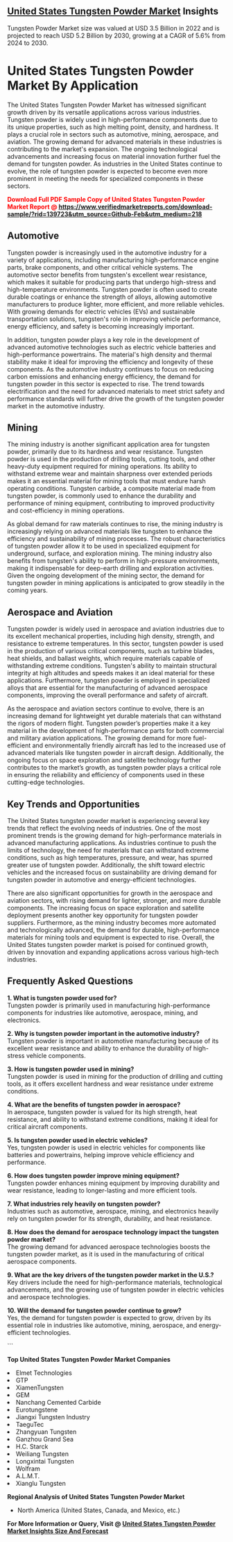 <h2><a href="https://www.verifiedmarketreports.com/download-sample/?rid=139723&amp;utm_source=Github-Feb&amp;utm_medium=218" target="_blank">United States Tungsten Powder Market</a> Insights</h2><p>Tungsten Powder Market size was valued at USD 3.5 Billion in 2022 and is projected to reach USD 5.2 Billion by 2030, growing at a CAGR of 5.6% from 2024 to 2030.</p><p> <h1>United States Tungsten Powder Market By Application</h1> <p>The United States Tungsten Powder Market has witnessed significant growth driven by its versatile applications across various industries. Tungsten powder is widely used in high-performance components due to its unique properties, such as high melting point, density, and hardness. It plays a crucial role in sectors such as automotive, mining, aerospace, and aviation. The growing demand for advanced materials in these industries is contributing to the market's expansion. The ongoing technological advancements and increasing focus on material innovation further fuel the demand for tungsten powder. As industries in the United States continue to evolve, the role of tungsten powder is expected to become even more prominent in meeting the needs for specialized components in these sectors. <strong><p><span class=""><span style="color: #ff0000;"><strong>Download Full PDF Sample Copy of United States Tungsten Powder Market Report</strong> @ </span><a href="https://www.verifiedmarketreports.com/download-sample/?rid=139723&amp;utm_source=Github-Feb&amp;utm_medium=218" target="_blank">https://www.verifiedmarketreports.com/download-sample/?rid=139723&amp;utm_source=Github-Feb&amp;utm_medium=218</a></span></p></strong> <h2>Automotive</h2> <p>Tungsten powder is increasingly used in the automotive industry for a variety of applications, including manufacturing high-performance engine parts, brake components, and other critical vehicle systems. The automotive sector benefits from tungsten's excellent wear resistance, which makes it suitable for producing parts that undergo high-stress and high-temperature environments. Tungsten powder is often used to create durable coatings or enhance the strength of alloys, allowing automotive manufacturers to produce lighter, more efficient, and more reliable vehicles. With growing demands for electric vehicles (EVs) and sustainable transportation solutions, tungsten's role in improving vehicle performance, energy efficiency, and safety is becoming increasingly important.</p> <p>In addition, tungsten powder plays a key role in the development of advanced automotive technologies such as electric vehicle batteries and high-performance powertrains. The material's high density and thermal stability make it ideal for improving the efficiency and longevity of these components. As the automotive industry continues to focus on reducing carbon emissions and enhancing energy efficiency, the demand for tungsten powder in this sector is expected to rise. The trend towards electrification and the need for advanced materials to meet strict safety and performance standards will further drive the growth of the tungsten powder market in the automotive industry.</p> <h2>Mining</h2> <p>The mining industry is another significant application area for tungsten powder, primarily due to its hardness and wear resistance. Tungsten powder is used in the production of drilling tools, cutting tools, and other heavy-duty equipment required for mining operations. Its ability to withstand extreme wear and maintain sharpness over extended periods makes it an essential material for mining tools that must endure harsh operating conditions. Tungsten carbide, a composite material made from tungsten powder, is commonly used to enhance the durability and performance of mining equipment, contributing to improved productivity and cost-efficiency in mining operations.</p> <p>As global demand for raw materials continues to rise, the mining industry is increasingly relying on advanced materials like tungsten to enhance the efficiency and sustainability of mining processes. The robust characteristics of tungsten powder allow it to be used in specialized equipment for underground, surface, and exploration mining. The mining industry also benefits from tungsten's ability to perform in high-pressure environments, making it indispensable for deep-earth drilling and exploration activities. Given the ongoing development of the mining sector, the demand for tungsten powder in mining applications is anticipated to grow steadily in the coming years.</p> <h2>Aerospace and Aviation</h2> <p>Tungsten powder is widely used in aerospace and aviation industries due to its excellent mechanical properties, including high density, strength, and resistance to extreme temperatures. In this sector, tungsten powder is used in the production of various critical components, such as turbine blades, heat shields, and ballast weights, which require materials capable of withstanding extreme conditions. Tungsten's ability to maintain structural integrity at high altitudes and speeds makes it an ideal material for these applications. Furthermore, tungsten powder is employed in specialized alloys that are essential for the manufacturing of advanced aerospace components, improving the overall performance and safety of aircraft.</p> <p>As the aerospace and aviation sectors continue to evolve, there is an increasing demand for lightweight yet durable materials that can withstand the rigors of modern flight. Tungsten powder’s properties make it a key material in the development of high-performance parts for both commercial and military aviation applications. The growing demand for more fuel-efficient and environmentally friendly aircraft has led to the increased use of advanced materials like tungsten powder in aircraft design. Additionally, the ongoing focus on space exploration and satellite technology further contributes to the market’s growth, as tungsten powder plays a critical role in ensuring the reliability and efficiency of components used in these cutting-edge technologies.</p> <h2>Key Trends and Opportunities</h2> <p>The United States tungsten powder market is experiencing several key trends that reflect the evolving needs of industries. One of the most prominent trends is the growing demand for high-performance materials in advanced manufacturing applications. As industries continue to push the limits of technology, the need for materials that can withstand extreme conditions, such as high temperatures, pressure, and wear, has spurred greater use of tungsten powder. Additionally, the shift toward electric vehicles and the increased focus on sustainability are driving demand for tungsten powder in automotive and energy-efficient technologies.</p> <p>There are also significant opportunities for growth in the aerospace and aviation sectors, with rising demand for lighter, stronger, and more durable components. The increasing focus on space exploration and satellite deployment presents another key opportunity for tungsten powder suppliers. Furthermore, as the mining industry becomes more automated and technologically advanced, the demand for durable, high-performance materials for mining tools and equipment is expected to rise. Overall, the United States tungsten powder market is poised for continued growth, driven by innovation and expanding applications across various high-tech industries.</p> <h2>Frequently Asked Questions</h2> <p><strong>1. What is tungsten powder used for?</strong><br> Tungsten powder is primarily used in manufacturing high-performance components for industries like automotive, aerospace, mining, and electronics.</p> <p><strong>2. Why is tungsten powder important in the automotive industry?</strong><br> Tungsten powder is important in automotive manufacturing because of its excellent wear resistance and ability to enhance the durability of high-stress vehicle components.</p> <p><strong>3. How is tungsten powder used in mining?</strong><br> Tungsten powder is used in mining for the production of drilling and cutting tools, as it offers excellent hardness and wear resistance under extreme conditions.</p> <p><strong>4. What are the benefits of tungsten powder in aerospace?</strong><br> In aerospace, tungsten powder is valued for its high strength, heat resistance, and ability to withstand extreme conditions, making it ideal for critical aircraft components.</p> <p><strong>5. Is tungsten powder used in electric vehicles?</strong><br> Yes, tungsten powder is used in electric vehicles for components like batteries and powertrains, helping improve vehicle efficiency and performance.</p> <p><strong>6. How does tungsten powder improve mining equipment?</strong><br> Tungsten powder enhances mining equipment by improving durability and wear resistance, leading to longer-lasting and more efficient tools.</p> <p><strong>7. What industries rely heavily on tungsten powder?</strong><br> Industries such as automotive, aerospace, mining, and electronics heavily rely on tungsten powder for its strength, durability, and heat resistance.</p> <p><strong>8. How does the demand for aerospace technology impact the tungsten powder market?</strong><br> The growing demand for advanced aerospace technologies boosts the tungsten powder market, as it is used in the manufacturing of critical aerospace components.</p> <p><strong>9. What are the key drivers of the tungsten powder market in the U.S.?</strong><br> Key drivers include the need for high-performance materials, technological advancements, and the growing use of tungsten powder in electric vehicles and aerospace technologies.</p> <p><strong>10. Will the demand for tungsten powder continue to grow?</strong><br> Yes, the demand for tungsten powder is expected to grow, driven by its essential role in industries like automotive, mining, aerospace, and energy-efficient technologies.</p> ```</p><p><strong>Top United States Tungsten Powder Market Companies</strong></p><div data-test-id=""><p><li>Elmet Technologies</li><li> GTP</li><li> XiamenTungsten</li><li> GEM</li><li> Nanchang Cemented Carbide</li><li> Eurotungstene</li><li> Jiangxi Tungsten Industry</li><li> TaeguTec</li><li> Zhangyuan Tungsten</li><li> Ganzhou Grand Sea</li><li> H.C. Starck</li><li> Weiliang Tungsten</li><li> Longxintai Tungsten</li><li> Wolfram</li><li> A.L.M.T.</li><li> Xianglu Tungsten</li></p><div><strong>Regional Analysis of&nbsp;United States Tungsten Powder Market</strong></div><ul><li dir="ltr"><p dir="ltr">North America&nbsp;(United States, Canada, and Mexico, etc.)</p></li></ul><p><strong>For More Information or Query, Visit @&nbsp;</strong><strong><a href="https://www.verifiedmarketreports.com/product/global-tungsten-powder-market-report-2019-competitive-landscape-trends-and-opportunities/?utm_source=Github-Feb&amp;utm_medium=218" target="_blank">United States Tungsten Powder Market Insights Size And Forecast</a></strong></p></div>
